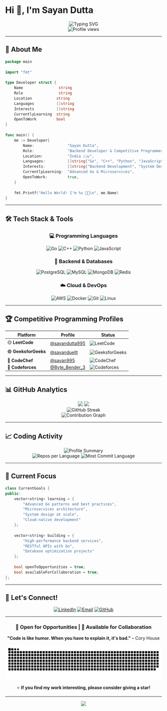 # Hi 👋, I'm Sayan Dutta

<div align="center">
  <img src="https://readme-typing-svg.herokuapp.com?font=Fira+Code&weight=600&size=28&duration=4000&pause=1000&color=00D9FF&center=true&vCenter=true&width=600&lines=Passionate+Backend+Developer;Competitive+Programmer;Open+Source+Enthusiast;Problem+Solver" alt="Typing SVG" />
</div>

<div align="center">
  <img src="https://komarev.com/ghpvc/?username=Sayan-995&label=Profile%20views&color=0e75b6&style=flat" alt="Profile views" />
</div>

---

## 🚀 About Me

```go
package main

import "fmt"

type Developer struct {
    Name                string
    Role                string
    Location           string
    Languages          []string
    Interests          []string
    CurrentlyLearning  string
    OpenToWork         bool
}

func main() {
    me := Developer{
        Name:               "Sayan Dutta",
        Role:               "Backend Developer & Competitive Programmer",
        Location:           "India 🇮🇳",
        Languages:          []string{"Go", "C++", "Python", "JavaScript"},
        Interests:          []string{"Backend Development", "System Design", "Algorithms"},
        CurrentlyLearning:  "Advanced Go & Microservices",
        OpenToWork:         true,
    }
    
    fmt.Printf("Hello World! I'm %s 👨‍💻\n", me.Name)
}
```

---

## 🛠️ Tech Stack & Tools

<div align="center">

### 💻 Programming Languages
![Go](https://img.shields.io/badge/Go-00ADD8?style=for-the-badge&logo=go&logoColor=white)
![C++](https://img.shields.io/badge/C++-00599C?style=for-the-badge&logo=cplusplus&logoColor=white)
![Python](https://img.shields.io/badge/Python-3776AB?style=for-the-badge&logo=python&logoColor=white)
![JavaScript](https://img.shields.io/badge/JavaScript-F7DF1E?style=for-the-badge&logo=javascript&logoColor=black)

### 🔧 Backend & Databases
![PostgreSQL](https://img.shields.io/badge/PostgreSQL-316192?style=for-the-badge&logo=postgresql&logoColor=white)
![MySQL](https://img.shields.io/badge/MySQL-4479A1?style=for-the-badge&logo=mysql&logoColor=white)
![MongoDB](https://img.shields.io/badge/MongoDB-4EA94B?style=for-the-badge&logo=mongodb&logoColor=white)
![Redis](https://img.shields.io/badge/Redis-DC382D?style=for-the-badge&logo=redis&logoColor=white)

### ☁️ Cloud & DevOps
![AWS](https://img.shields.io/badge/AWS-232F3E?style=for-the-badge&logo=amazon-aws&logoColor=white)
![Docker](https://img.shields.io/badge/Docker-2496ED?style=for-the-badge&logo=docker&logoColor=white)
![Git](https://img.shields.io/badge/Git-F05032?style=for-the-badge&logo=git&logoColor=white)
![Linux](https://img.shields.io/badge/Linux-FCC624?style=for-the-badge&logo=linux&logoColor=black)

</div>

---

## 🏆 Competitive Programming Profiles

<div align="center">

| Platform | Profile | Status |
|----------|---------|--------|
| 🟡 **LeetCode** | [@sayandutta995](https://leetcode.com/u/sayandutta995/) | ![LeetCode](https://img.shields.io/badge/LeetCode-FFA116?style=for-the-badge&logo=leetcode&logoColor=black) |
| 🟢 **GeeksforGeeks** | [@sayanduellt](https://www.geeksforgeeks.org/user/sayanduellt/) | ![GeeksforGeeks](https://img.shields.io/badge/GeeksforGeeks-0F9D58?style=for-the-badge&logo=geeksforgeeks&logoColor=white) |
| 🔵 **CodeChef** | [@sayan995](https://www.codechef.com/users/sayan995) | ![CodeChef](https://img.shields.io/badge/CodeChef-5B4638?style=for-the-badge&logo=codechef&logoColor=white) |
| 🔴 **Codeforces** | [@Byte_Bender_3](https://codeforces.com/profile/Byte_Bender_3) | ![Codeforces](https://img.shields.io/badge/Codeforces-1F8ACB?style=for-the-badge&logo=codeforces&logoColor=white) |

</div>

---

## 📊 GitHub Analytics

<div align="center">
  <img height="180em" src="https://github-readme-stats.vercel.app/api?username=Sayan-995&show_icons=true&theme=tokyonight&include_all_commits=true&count_private=true&hide_border=true"/>
  <img height="180em" src="https://github-readme-stats.vercel.app/api/top-langs/?username=Sayan-995&layout=compact&langs_count=8&theme=tokyonight&hide_border=true"/>
</div>

<div align="center">
  <img src="https://github-readme-streak-stats.herokuapp.com/?user=Sayan-995&theme=tokyonight&hide_border=true" alt="GitHub Streak" />
</div>

<div align="center">
  <img src="https://github-readme-activity-graph.vercel.app/graph?username=Sayan-995&theme=tokyo-night&hide_border=true&area=true" alt="Contribution Graph" />
</div>

---

## 📈 Coding Activity

<div align="center">
  <img src="https://github-profile-summary-cards.vercel.app/api/cards/profile-details?username=Sayan-995&theme=tokyonight" alt="Profile Summary" />
</div>

<div align="center">
  <img src="https://github-profile-summary-cards.vercel.app/api/cards/repos-per-language?username=Sayan-995&theme=tokyonight" alt="Repos per Language" />
  <img src="https://github-profile-summary-cards.vercel.app/api/cards/most-commit-language?username=Sayan-995&theme=tokyonight" alt="Most Commit Language" />
</div>

---

## 🎯 Current Focus

```cpp
class CurrentGoals {
public:
    vector<string> learning = {
        "Advanced Go patterns and best practices",
        "Microservices architecture",
        "System design at scale",
        "Cloud-native development"
    };
    
    vector<string> building = {
        "High-performance backend services",
        "RESTful APIs with Go",
        "Database optimization projects"
    };
    
    bool openToOpportunities = true;
    bool availableForCollaboration = true;
};
```

---

## 🤝 Let's Connect!

<div align="center">

[![LinkedIn](https://img.shields.io/badge/LinkedIn-0077B5?style=for-the-badge&logo=linkedin&logoColor=white)](https://www.linkedin.com/in/sayan-dutta-4a0659282/)
[![Email](https://img.shields.io/badge/Email-D14836?style=for-the-badge&logo=gmail&logoColor=white)](mailto:sayandutta995@gmail.com)
[![GitHub](https://img.shields.io/badge/GitHub-100000?style=for-the-badge&logo=github&logoColor=white)](https://github.com/Sayan-995)

</div>

---

<div align="center">

### 💼 Open for Opportunities | 🤝 Available for Collaboration

**"Code is like humor. When you have to explain it, it's bad."** – Cory House

<img src="https://raw.githubusercontent.com/Platane/snk/output/github-contribution-grid-snake.svg" alt="Snake animation" />

⭐ **If you find my work interesting, please consider giving a star!**

</div>

---

<div align="center">
  <img src="https://capsule-render.vercel.app/api?type=waving&color=gradient&height=100&section=footer&animation=fadeIn" />
</div>
